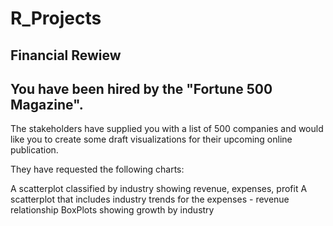 # R_Projects

## Financial Rewiew 

## You have been hired by the "Fortune 500 Magazine". 
The stakeholders have supplied you with a list of 500 companies and would like you to create some draft visualizations for their upcoming online publication.

They have requested the following charts:

A scatterplot classified by industry showing revenue, expenses, profit
A scatterplot that includes industry trends for the expenses - revenue relationship
BoxPlots showing growth by industry 
